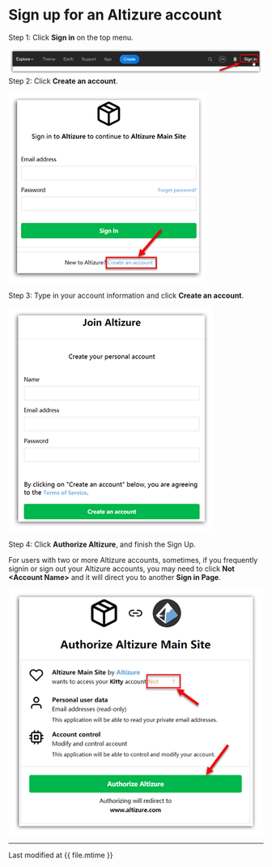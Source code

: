 # Sign up for an Altizure account

Step 1: Click **Sign in** on the top menu.

![](../assets/register-signin-icon.png)Step 2: Click **Create an account**.

![](../assets/register-create-new.png)

Step 3: Type in your account information and click **Create an account**.

![](../assets/register-join.png)

Step 4: Click **Authorize Altizure**, and finish the Sign Up.

For users with two or more Altizure accounts, sometimes, if you frequently signin or sign out your Altizure accounts, you may need to click **Not &lt;Account Name&gt;** and it will direct you to another **Sign in Page**.

![](../assets/register-authorize-hide.png)


---

Last modified at {{ file.mtime }}

